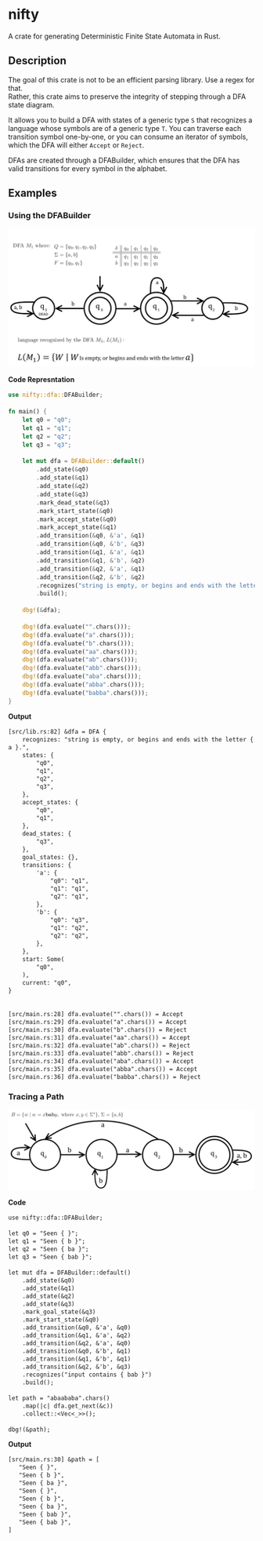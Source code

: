 # nifty
A crate for generating Deterministic Finite State Automata in Rust.  

## Description

The goal of this crate is not to be an efficient parsing library. Use a regex for that.  
Rather, this crate aims to preserve the integrity of stepping through a DFA state diagram.   

It allows you to build a DFA with states of a generic type `S` that recognizes a language
whose symbols are of a generic type `T`. You can traverse each transition symbol one-by-one, or you can 
consume an iterator of symbols, which the DFA will either `Accept` or `Reject`.

DFAs are created through a DFABuilder, which ensures that the DFA has valid transitions for every symbol in the alphabet. 

## Examples

### Using the DFABuilder

![example](images/example.png)

**Code Represntation**
```rust
use nifty::dfa::DFABuilder;

fn main() {
    let q0 = "q0";
    let q1 = "q1";
    let q2 = "q2";
    let q3 = "q3";

    let mut dfa = DFABuilder::default()
        .add_state(&q0)
        .add_state(&q1)
        .add_state(&q2)
        .add_state(&q3)
        .mark_dead_state(&q3)
        .mark_start_state(&q0)
        .mark_accept_state(&q0)
        .mark_accept_state(&q1)
        .add_transition(&q0, &'a', &q1)
        .add_transition(&q0, &'b', &q3)
        .add_transition(&q1, &'a', &q1)
        .add_transition(&q1, &'b', &q2)
        .add_transition(&q2, &'a', &q1)
        .add_transition(&q2, &'b', &q2)
        .recognizes("string is empty, or begins and ends with the letter { a }.")
        .build();

    dbg!(&dfa);

    dbg!(dfa.evaluate("".chars()));
    dbg!(dfa.evaluate("a".chars()));
    dbg!(dfa.evaluate("b".chars()));
    dbg!(dfa.evaluate("aa".chars()));
    dbg!(dfa.evaluate("ab".chars()));
    dbg!(dfa.evaluate("abb".chars()));
    dbg!(dfa.evaluate("aba".chars()));
    dbg!(dfa.evaluate("abba".chars()));
    dbg!(dfa.evaluate("babba".chars()));
}
```

**Output**
```
[src/lib.rs:82] &dfa = DFA {
    recognizes: "string is empty, or begins and ends with the letter { a }.",
    states: {
        "q0",
        "q1",
        "q2",
        "q3",
    },
    accept_states: {
        "q0",
        "q1",
    },
    dead_states: {
        "q3",
    },
    goal_states: {},
    transitions: {
        'a': {
            "q0": "q1",
            "q1": "q1",
            "q2": "q1",
        },
        'b': {
            "q0": "q3",
            "q1": "q2",
            "q2": "q2",
        },
    },
    start: Some(
        "q0",
    ),
    current: "q0",
}


[src/main.rs:28] dfa.evaluate("".chars()) = Accept
[src/main.rs:29] dfa.evaluate("a".chars()) = Accept
[src/main.rs:30] dfa.evaluate("b".chars()) = Reject
[src/main.rs:31] dfa.evaluate("aa".chars()) = Accept
[src/main.rs:32] dfa.evaluate("ab".chars()) = Reject
[src/main.rs:33] dfa.evaluate("abb".chars()) = Reject
[src/main.rs:34] dfa.evaluate("aba".chars()) = Accept
[src/main.rs:35] dfa.evaluate("abba".chars()) = Accept
[src/main.rs:36] dfa.evaluate("babba".chars()) = Reject
```

### Tracing a Path

![example](images/example2.png)

**Code**
```
use nifty::dfa::DFABuilder;

let q0 = "Seen { }";
let q1 = "Seen { b }";
let q2 = "Seen { ba }";
let q3 = "Seen { bab }";

let mut dfa = DFABuilder::default()
    .add_state(&q0)
    .add_state(&q1)
    .add_state(&q2)
    .add_state(&q3)
    .mark_goal_state(&q3)
    .mark_start_state(&q0)
    .add_transition(&q0, &'a', &q0)
    .add_transition(&q1, &'a', &q2)
    .add_transition(&q2, &'a', &q0)
    .add_transition(&q0, &'b', &q1)
    .add_transition(&q1, &'b', &q1)
    .add_transition(&q2, &'b', &q3)
    .recognizes("input contains { bab }")
    .build();

let path = "abaababa".chars()
    .map(|c| dfa.get_next(&c))
    .collect::<Vec<_>>();

dbg!(&path);
```

**Output**
```text
[src/main.rs:30] &path = [
   "Seen { }",
   "Seen { b }",
   "Seen { ba }",
   "Seen { }",
   "Seen { b }",
   "Seen { ba }",
   "Seen { bab }",
   "Seen { bab }",
]
```
